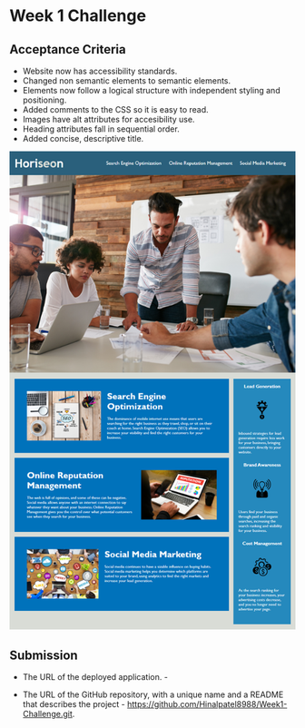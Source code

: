 # Week 1 Challenge

## Acceptance Criteria

* Website now has accessibility standards. 
* Changed non semantic elements to semantic elements.
* Elements now follow a logical structure with independent styling and positioning.
* Added comments to the CSS so it is easy to read.
* Images have alt attributes for accesibility use.
* Heading attributes fall in sequential order.
* Added concise, descriptive title.


![The Horiseon webpage includes a navigation bar, a header image, and cards with text and images at the bottom of the page.](Assets/01-html-css-git-homework-demo.png)



## Submission

* The URL of the deployed application. - 

* The URL of the GitHub repository, with a unique name and a README that describes the project - https://github.com/Hinalpatel8988/Week1-Challenge.git.
